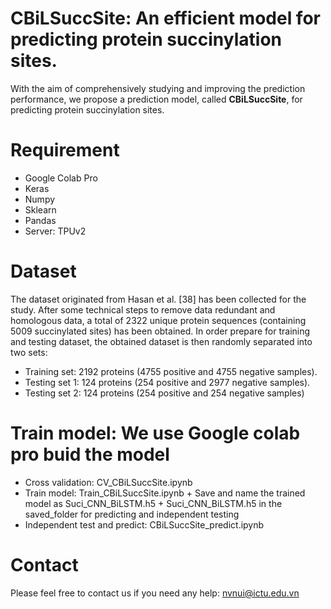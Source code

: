 # CBiLSuccSite: An efficient model for predicting protein succinylation sites.
With the aim of comprehensively studying and improving the prediction performance, we propose a prediction model, called **CBiLSuccSite**, for predicting protein succinylation sites.
# Requirement
- Google Colab Pro
- Keras
- Numpy
- Sklearn
- Pandas
- Server: TPUv2
# Dataset
The dataset originated from Hasan et al. [38] has been collected for the study. After some technical steps to remove data redundant and homologous data, a total of 2322 unique protein sequences (containing 5009 succinylated sites) has been obtained. 
In order prepare for training and testing dataset, the obtained dataset is then randomly separated into two sets: 
-  Training set: 2192 proteins (4755 positive and 4755 negative samples).
-  Testing set 1: 124 proteins (254 positive and 2977 negative samples).
-  Testing set 2: 124 proteins (254 positive and 254 negative samples)

# Train model: We use Google colab pro buid the model
  -  Cross validation: CV_CBiLSuccSite.ipynb
  -  Train model: Train_CBiLSuccSite.ipynb
    + Save and name the trained model as Suci_CNN_BiLSTM.h5
    + Suci_CNN_BiLSTM.h5 in the saved_folder for predicting and independent testing
- Independent test and predict: CBiLSuccSite_predict.ipynb

# Contact
Please feel free to contact us if you need any help: nvnui@ictu.edu.vn
